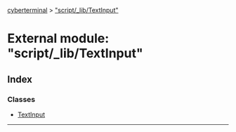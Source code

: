 [cyberterminal](../README.md) > ["script/_lib/TextInput"](../modules/_script__lib_textinput_.md)

# External module: "script/_lib/TextInput"

## Index

### Classes

* [TextInput](../classes/_script__lib_textinput_.textinput.md)

---

